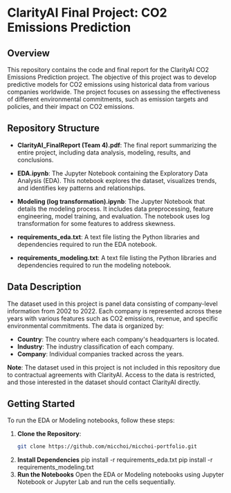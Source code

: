 # ClarityAI Final Project: CO2 Emissions Prediction

## Overview

This repository contains the code and final report for the ClarityAI CO2 Emissions Prediction project. The objective of this project was to develop predictive models for CO2 emissions using historical data from various companies worldwide. The project focuses on assessing the effectiveness of different environmental commitments, such as emission targets and policies, and their impact on CO2 emissions.

## Repository Structure

- **ClarityAI_FinalReport (Team 4).pdf**: The final report summarizing the entire project, including data analysis, modeling, results, and conclusions.

- **EDA.ipynb**: The Jupyter Notebook containing the Exploratory Data Analysis (EDA). This notebook explores the dataset, visualizes trends, and identifies key patterns and relationships.

- **Modeling (log transformation).ipynb**: The Jupyter Notebook that details the modeling process. It includes data preprocessing, feature engineering, model training, and evaluation. The notebook uses log transformation for some features to address skewness.

- **requirements_eda.txt**: A text file listing the Python libraries and dependencies required to run the EDA notebook.

- **requirements_modeling.txt**: A text file listing the Python libraries and dependencies required to run the modeling notebook.

## Data Description

The dataset used in this project is panel data consisting of company-level information from 2002 to 2022. Each company is represented across these years with various features such as CO2 emissions, revenue, and specific environmental commitments. The data is organized by:
- **Country**: The country where each company's headquarters is located.
- **Industry**: The industry classification of each company.
- **Company**: Individual companies tracked across the years.

**Note**: The dataset used in this project is not included in this repository due to contractual agreements with ClarityAI. Access to the data is restricted, and those interested in the dataset should contact ClarityAI directly.

## Getting Started

To run the EDA or Modeling notebooks, follow these steps:

1. **Clone the Repository**: 
   ```bash
   git clone https://github.com/micchoi/micchoi-portfolio.git
2. **Install Dependencies**
   pip install -r requirements_eda.txt
   pip install -r requirements_modeling.txt
4. **Run the Notebooks**
   Open the EDA or Modeling notebooks using Jupyter Notebook or Jupyter Lab and run the cells sequentially.
